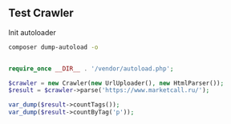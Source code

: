 ## Test Crawler

Init autoloader

```sh 
composer dump-autoload -o
```

```php

require_once __DIR__ . '/vendor/autoload.php';

$crawler = new Crawler(new UrlUploader(), new HtmlParser());
$result = $crawler->parse('https://www.marketcall.ru/');

var_dump($result->countTags());
var_dump($result->countByTag('p'));
